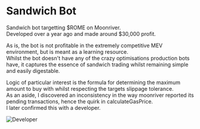 # Sandwich Bot
Sandwich bot targetting $ROME on Moonriver.  
Developed over a year ago and made around $30,000 profit.

As is, the bot is not profitable in the extremely competitive MEV environment, but is meant as a learning resource.  
Whilst the bot doesn't have any of the crazy optimisations production bots have, it captures the essence of sandwich trading whilst remaining simple and easily digestable.

Logic of particular interest is the formula for determining the maximum amount to buy with whilst respecting the targets slippage tolerance.  
As an aside, I discovered an inconsistency in the way moonriver reported its pending transactions, hence the quirk in calculateGasPrice.  
I later confirmed this with a developer.

![Developer](https://i.gyazo.com/f264109539f07ff10ab78eafcec15ebd.png)
